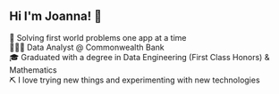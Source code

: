 ## Hi I'm Joanna! 🥳

🧠  Solving first world problems one app at a time </br>
👩🏻‍💻  Data Analyst @ Commonwealth Bank </br>
🎓  Graduated with a degree in Data Engineering (First Class Honors) & Mathematics </br>
⛏️  I love trying new things and experimenting with new technologies </br>
